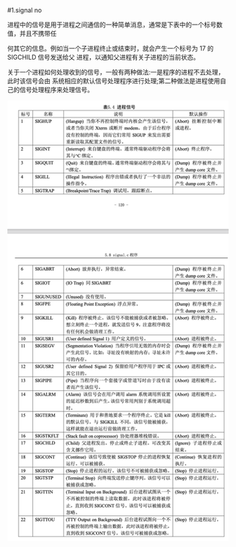 #1.signal no


进程中的信号是用于进程之间通信的一种简单消息，通常是下表中的一个标号数值，并且不携带任

何其它的信息。例如当一个子进程终止或结束时，就会产生一个标号为 17 的 SIGCHILD 信号发送给父 进程，以通知父进程有关子进程的当前状态。

关于一个进程如何处理收到的信号，一般有两种做法:一是程序的进程不去处理，此时该信号会由 系统相应的默认信号处理程序进行处理;第二种做法是进程使用自己的信号处理程序来处理信号。

![](res/b5.4.png)
